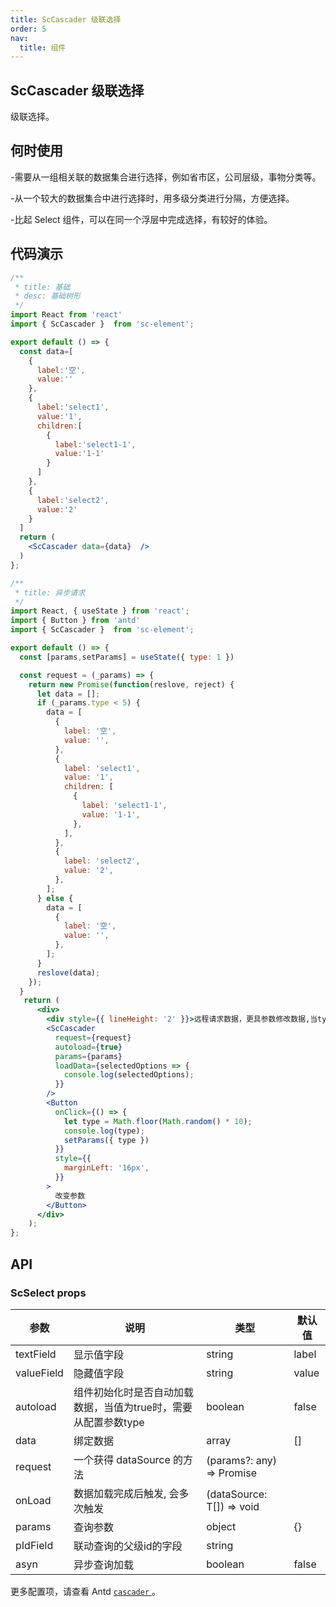 ```yaml
---
title: ScCascader 级联选择
order: 5
nav:
  title: 组件
---
```


## ScCascader 级联选择

级联选择。

## 何时使用

-需要从一组相关联的数据集合进行选择，例如省市区，公司层级，事物分类等。

-从一个较大的数据集合中进行选择时，用多级分类进行分隔，方便选择。

-比起 Select 组件，可以在同一个浮层中完成选择，有较好的体验。

## 代码演示

``` jsx
/**
 * title: 基础
 * desc: 基础树形
 */
import React from 'react'
import { ScCascader }  from 'sc-element';

export default () => {
  const data=[
    {
      label:'空',
      value:''
    },
    {
      label:'select1',
      value:'1',
      children:[
        {
          label:'select1-1',
          value:'1-1'
        }
      ]
    },
    {
      label:'select2',
      value:'2'
    }
  ]
  return (
    <ScCascader data={data}  />
  )
};

```

``` jsx
/**
 * title: 异步请求
 */
import React, { useState } from 'react';
import { Button } from 'antd'
import { ScCascader }  from 'sc-element';

export default () => {
  const [params,setParams] = useState({ type: 1 })

  const request = (_params) => {
    return new Promise(function(reslove, reject) {
      let data = [];
      if (_params.type < 5) {
        data = [
          {
            label: '空',
            value: '',
          },
          {
            label: 'select1',
            value: '1',
            children: [
              {
                label: 'select1-1',
                value: '1-1',
              },
            ],
          },
          {
            label: 'select2',
            value: '2',
          },
        ];
      } else {
        data = [
          {
            label: '空',
            value: '',
          },
        ];
      }
      reslove(data);
    });
  }
   return (
      <div>
        <div style={{ lineHeight: '2' }}>远程请求数据，更具参数修改数据,当type>5时会改变数据, 当前type：{params.type}</div>
        <ScCascader
          request={request}
          autoload={true}
          params={params}
          loadData={selectedOptions => {
            console.log(selectedOptions);
          }}
        />
        <Button
          onClick={() => {
            let type = Math.floor(Math.random() * 10);
            console.log(type);
            setParams({ type })
          }}
          style={{
            marginLeft: '16px',
          }}
        >
          改变参数
        </Button>
      </div>
    );
};

```

## API

### ScSelect props

| 参数 | 说明 | 类型 | 默认值 |
| --- | --- | --- | --- |
| textField | 显示值字段 | string | label |
| valueField | 隐藏值字段 | string | value |
| autoload | 组件初始化时是否自动加载数据，当值为true时，需要从配置参数type | boolean | false |
| data | 绑定数据 | array | [] |
| request | 一个获得 dataSource 的方法 | (params?: any) => Promise |  |
| onLoad | 数据加载完成后触发, 会多次触发 | (dataSource: T[]) => void |  |
| params | 查询参数 | object | {} |
| pIdField | 联动查询的父级id的字段 | string |   |
| asyn    | 异步查询加载 | boolean | false |
 
更多配置项，请查看 Antd [ `cascader` ](https://ant.design/components/cascader-cn/)。
